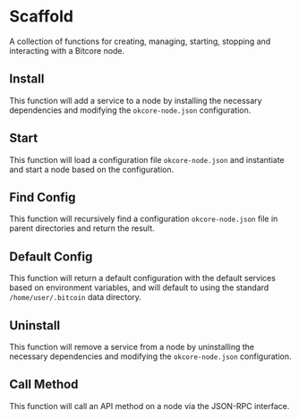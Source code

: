 # Scaffold
A collection of functions for creating, managing, starting, stopping and interacting with a Bitcore node.

## Install
This function will add a service to a node by installing the necessary dependencies and modifying the `okcore-node.json` configuration.

## Start
This function will load a configuration file `okcore-node.json` and instantiate and start a node based on the configuration.

## Find Config
This function will recursively find a configuration `okcore-node.json` file in parent directories and return the result.

## Default Config
This function will return a default configuration with the default services based on environment variables, and will default to using the standard `/home/user/.bitcoin` data directory.

## Uninstall
This function will remove a service from a node by uninstalling the necessary dependencies and modifying the `okcore-node.json` configuration.

## Call Method
This function will call an API method on a node via the JSON-RPC interface.
